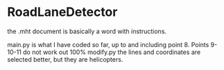 # RoadLaneDetector

the .mht document is basically a word with instructions.

main.py is what I have coded so far, up to and including point 8. Points 9-10-11 do not work out 100%
modify.py the lines and coordinates are selected better, but they are helicopters.
